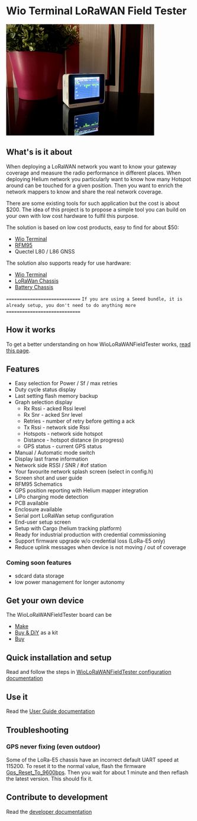 # Wio Terminal LoRaWAN Field Tester

<img src="img/Wio_LoRaWan_Field_Tester.jpg" alt="LoRaWan tester" width="400"/>

## What's is it about

When deploying a LoRaWAN network you want to know your gateway coverage and measure the radio performance in different places. When deploying Helium network you particularly want to know how many Hotspot around can be touched for a given position. Then you want to enrich the network mappers to know and share the real network coverage.

There are some existing tools for such application but the cost is about $200. The idea of this project is to propose a simple tool you can build on your own with low cost hardware to fulfil this purpose.

The solution is based on low cost products, easy to find for about $50:
- [Wio Terminal](https://wiki.seeedstudio.com/Wio-Terminal-Getting-Started/)
- [RFM95](https://www.disk91.com/2019/technology/lora/hoperf-rfm95-and-arduino-a-low-cost-lorawan-solution/)
- Quectel L80 / L86 GNSS

The solution also supports ready for use hardware:
- [Wio Terminal](https://wiki.seeedstudio.com/Wio-Terminal-Getting-Started/)
- [LoRaWan Chassis](https://www.seeedstudio.com/Wio-Terminal-Chassis-LoRa-E5-and-GNSS-p-5053.html)
- [Battery Chassis](https://www.seeedstudio.com/Wio-Terminal-Chassis-Battery-650mAh-p-4756.html)

`============================`
`If you are using a Seeed bundle, it is already setup, you don't need to do anything more`
`============================`

## How it works 

To get a better understanding on how WioLoRaWANFieldTester works, [read this page](doc/HowItWorks.md).

## Features
- Easy selection for Power / Sf / max retries
- Duty cycle status display
- Last setting flash memory backup
- Graph selection display
	- Rx Rssi - acked Rssi level 
	- Rx Snr - acked Snr level
	- Retries - number of retry before getting a ack
	- Tx Rssi - network side Rssi 
	- Hotspots - network side hotspot 
	- Distance - hotspot distance (in progress)
	- GPS status - current GPS status
- Manual / Automatic mode switch
- Display last frame information
- Network side RSSI / SNR / #of station
- Your favourite network splash screen (select in config.h)
- Screen shot and user guide
- RFM95 Schematics
- GPS position reporting with Helium mapper integration
- LiPo charging mode detection
- PCB available
- Enclosure available
- Serial port LoRaWan setup configuration
- End-user setup screen
- Setup with Cargo (helium tracking platform)
- Ready for industrial production with credential commissioning
- Support firmware upgrade w/o credential loss (LoRa-E5 only)
- Reduce uplink messages when device is not moving / out of coverage

### Coming soon features
- sdcard data storage
- low power management for longer autonomy

## Get your own device

The WioLoRaWANFieldTester board can be
- [Make](board/README.md)
- [Buy & DiY](https://shop.ingeniousthings.fr/products/helium-lorawan-field-tester-and-mapper-kit) as a kit
- [Buy](https://www.seeedstudio.com/Wio-Terminal-Chassis-LoRa-E5-and-GNSS-p-5053.html)

## Quick installation and setup

Read and follow the steps in [WioLoRaWANFieldTester configuration documentation](doc/SETUP.md)

## Use it

Read the [User Guide documentation](doc/UserGuide.md)

## Troubleshooting

### GPS never fixing (even outdoor)

Some of the LoRa-E5 chassis have an incorrect default UART speed at 115200. To reset it to the normal value, flash the firmware [Gps_Reset_To_9600bps](binaries/Gps_Reset_To_9600bps.uf2). Then you wait for about 1 minute and then reflash the latest version. This should fix it.

## Contribute to development

Read the [developer documentation](doc/DEVELOPMENT.md)


